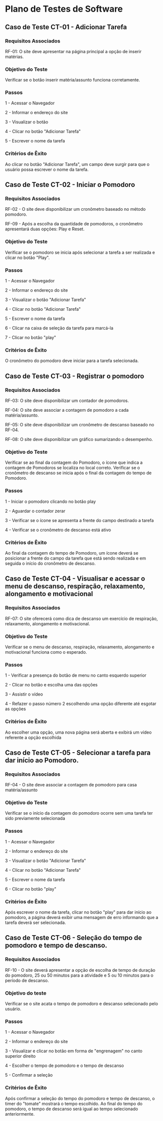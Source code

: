 # Plano de Testes de Software


## Caso de Teste CT-01 - Adicionar Tarefa

### Requisitos Associados
RF-01: O site deve apresentar na página principal a opção de inserir matérias.

### Objetivo do Teste
Verificar se o botão inserir matéria/assunto funciona corretamente.

### Passos 
1 - Acessar o Navegador

2 - Informar o endereço do site

3 - Visualizar o botão

4 - Clicar no botão "Adicionar Tarefa"

5 - Escrever o nome da tarefa

### Critérios de Êxito
Ao clicar no botão "Adicionar Tarefa", um campo deve surgir para que o usuário possa escrever o nome da tarefa.


## Caso de Teste CT-02 - Iniciar o Pomodoro

### Requisitos Associados

RF-02 - O site deve disponibilizar um cronômetro baseado no método pomodoro.

RF-09 - Após a escolha da quantidade de pomodoros, o cronômetro apresentará duas opções: Play e Reset.

### Objetivo do Teste

Verificar se o pomodoro se inicia após selecionar a tarefa a ser realizada e clicar no botão "Play".

### Passos

1 - Acessar o Navegador

2 - Informar o endereço do site

3 - Visualizar o botão "Adicionar Tarefa"

4 - Clicar no botão "Adicionar Tarefa"

5 - Escrever o nome da tarefa

6 - Clicar na caixa de seleção da tarefa para marcá-la

7 - Clicar no botão "play"


### Critérios de Êxito

O cronômetro do pomodoro deve iniciar para a tarefa selecionada.



## Caso de Teste CT-03 - Registrar o pomodoro

### Requisitos Associados

RF-03: O site deve disponibilizar um contador de pomodoros.

RF-04: O site deve associar a contagem de pomodoro a cada matéria/assunto.

RF-05: O site deve disponibilizar um cronômetro de descanso baseado no RF-04.

RF-08: O site deve disponibilizar um gráfico sumarizando o desempenho.

### Objetivo do Teste

Verificar se ao final da contagem do Pomodoro, o ícone que indica a contagem de Pomodoros se localiza no local correto. Verificar se o cronômetro de descanso se inicia após o final da contagem do tempo de Pomodoro.

### Passos

1 - Iniciar o pomodoro clicando no botão play

2 - Aguardar o contador zerar 

3 - Verificar se o ícone se apresenta a frente do campo destinado a tarefa

4 - Verificar se o cronômetro de descanso está ativo


### Critérios de Êxito

Ao final da contagem do tempo de Pomodoro, um ícone deverá se posicionar a frente do campo da tarefa que está sendo realizada e em seguida o início do cronômetro de descanso.



## Caso de Teste CT-04 - Visualisar e acessar o menu de descanso, respiração, relaxamento, alongamento e motivacional

### Requisitos Associados
RF-07: O site oferecerá como dica de descanso um exercício de respiração, relaxamento, alongamento e motivacional.

### Objetivo do Teste

Verificar se o menu de descanso, respiração, relaxamento, alongamento e motivacional funciona como o esperado.

### Passos

1 - Verificar a presença do botão de menu no canto esquerdo superior

2 - Clicar no botão e escolha uma das opções

3 - Assistir o vídeo

4 - Refazer o passo número 2 escolhendo uma opção diferente até esgotar as opções


### Critérios de Êxito

Ao escolher uma opção, uma nova página será aberta e exibirá um vídeo referente a opção escolhida

## Caso de Teste CT-05 - Selecionar a tarefa para dar início ao Pomodoro.

### Requisitos Associados

RF-04 - O site deve associar a contagem de pomodoro para casa matéria/assunto

### Objetivo do Teste

Verificar se o início da contagem do pomodoro ocorre sem uma tarefa ter sido previamente selecionada

### Passos

1 - Acessar o Navegador

2 - Informar o endereço do site

3 - Visualizar o botão "Adicionar Tarefa"

4 - Clicar no botão "Adicionar Tarefa"

5 - Escrever o nome da tarefa

6 - Clicar no botão "play"


### Critérios de Êxito

Após escrever o nome da tarefa, clicar no botão "play" para dar início ao pomodoro, a página deverá exibir uma mensagem de erro informando que a tarefa deverá ser selecionada.

## Caso de Teste CT-06 - Seleção do tempo de pomodoro e tempo de descanso.

### Requisitos Associados

RF-10 - O site deverá apresentar a opção de escolha de tempo de duração do pomodoro, 25 ou 50 minutos para a atividade e 5 ou 10 minutos para o período de descanso.

### Objetivo do teste

Verificar se o site acata o tempo de pomodoro e descanso selecionado pelo usuário.

### Passos

1 - Acessar o Navegador

2 - Informar o endereço do site

3 - Visualizar e clicar no botão em forma de "engrenagem" no canto superior direito

4 - Escolher o tempo de pomodoro e o tempo de descanso

5 - Confirmar a seleção

### Critérios de Êxito

Após confirmar a seleção do tempo do pomodoro e tempo de descanso, o timer do "tomate" mostrará o tempo escolhido. Ao final do tempo do pomodoro, o tempo de descanso será igual ao tempo selecionado anteriormente.

